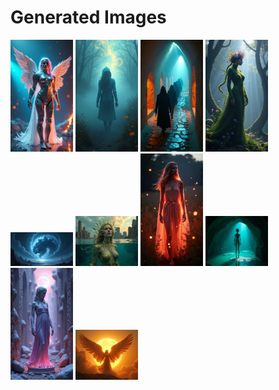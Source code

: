 # Generated Images



<img src="2025_07_23_01.png" width="100"/> <img src="2025_07_23_02.png" width="100"/> <img src="2025_07_23_03.png" width="100"/> <img src="2025_07_23_04.png" width="100"/> <img src="2025_07_23_05.png" width="100"/> <img src="2025_07_23_06.png" width="100"/> <img src="2025_07_23_07.png" width="100"/> <img src="2025_07_23_08.png" width="100"/> <img src="2025_07_23_09.png" width="100"/> <img src="2025_07_23_10.png" width="100"/>